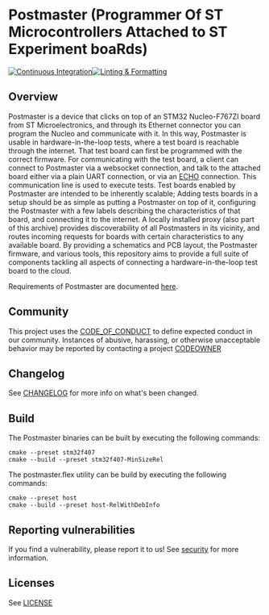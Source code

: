 # Postmaster (Programmer Of ST Microcontrollers Attached to ST Experiment boaRds)

<!-- markdownlint-disable -->
[![Continuous Integration](https://github.com/philips-internal/amp-postmaster/workflows/Continuous%20Integration/badge.svg)](https://github.com/philips-internal/amp-postmaster/actions)[![Linting & Formatting](https://github.com/philips-internal/amp-postmaster/actions/workflows/linting-formatting.yml/badge.svg)](https://github.com/philips-internal/amp-postmaster/actions/workflows/linting-formatting.yml)
<!-- markdownlint enable -->

## Overview

Postmaster is a device that clicks on top of an STM32 Nucleo-F767ZI board from ST Microelectronics, and through its Ethernet connector you can program the Nucleo and communicate with it.
In this way, Postmaster is usable in hardware-in-the-loop tests, where a test board is reachable through the internet. That test board can first be programmed with the correct firmware. For communicating with the test board, a client can connect to Postmaster via a websocket connection, and talk to the attached board either via a plain UART connection, or via an [ECHO](https://philips-software.github.io/amp-embedded-infra-lib/embedded_infrastructure_library/6.0.0/Echo.html) connection. This communication line is used to execute tests.
Test boards enabled by Postmaster are intended to be inherently scalable; Adding tests boards in a setup should be as simple as putting a Postmaster on top of it, configuring the Postmaster with a few labels describing the characteristics of that board, and connecting it to the internet. A locally installed proxy (also part of this archive) provides discoverability of all Postmasters in its vicinity, and routes incoming requests for boards with certain characteristics to any available board.
By providing a schematics and PCB layout, the Postmaster firmware, and various tools, this repository aims to provide a full suite of components tackling all aspects of connecting a hardware-in-the-loop test board to the cloud.

Requirements of Postmaster are documented [here](Documents/Requirements.md).

## Community

This project uses the [CODE_OF_CONDUCT](./CODE_OF_CONDUCT.md) to define expected conduct in our community. Instances of abusive, harassing, or otherwise unacceptable behavior may be reported by contacting a project [CODEOWNER](.github/CODEOWNERS)

## Changelog

See [CHANGELOG](./CHANGELOG.md) for more info on what's been changed.

## Build

The Postmaster binaries can be built by executing the following commands:

```shell
cmake --preset stm32f407
cmake --build --preset stm32f407-MinSizeRel
```

The postmaster.flex utility can be build by executing the following commands:

```shell
cmake --preset host
cmake --build --preset host-RelWithDebInfo
```

## Reporting vulnerabilities

If you find a vulnerability, please report it to us!
See [security](.github/SECURITY.md) for more information.

## Licenses

See [LICENSE](./LICENSE.md)
